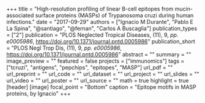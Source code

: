 +++
title = "High-resolution profiling of linear B-cell epitopes from mucin-associated surface proteins (MASPs) of Trypanosoma cruzi during human infections."
date = "2017-09-29"
authors = ["Ignacio M Durante", "Pablo E La Spina", "@santiago", "@fernan", "Carlos A Buscaglia"]
publication_types = ["2"]
publication = "PLOS Neglected Tropical Diseases, (11), 9, _pp. e0005986_, https://doi.org/10.1371/journal.pntd.0005986"
publication_short = "PLOS Negl Trop Dis, (11), 9, _pp. e0005986_, https://doi.org/10.1371/journal.pntd.0005986"
abstract = ""
summary = ""
image_preview = ""
featured = false
projects = ["immunomics"]
tags = ["tcruzi", "antigens", "pepchips", "epitopes", "MASP"]
url_pdf = ""
url_preprint = ""
url_code = ""
url_dataset = ""
url_project = ""
url_slides = ""
url_video = ""
url_poster = ""
url_source = ""
math = true
highlight = true
[header]
[image]
 focal_point = "Bottom"
 caption = "Epitope motifs in MASP proteins, by Ignacio"
+++
